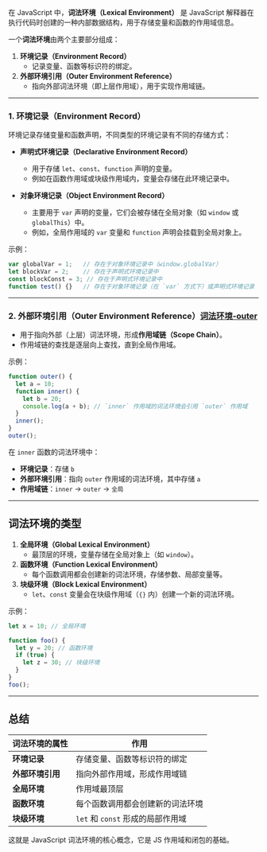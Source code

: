 在 JavaScript 中，**词法环境（Lexical Environment）** 是 JavaScript 解释器在执行代码时创建的一种内部数据结构，用于存储变量和函数的作用域信息。

一个**词法环境**由两个主要部分组成：

1. **环境记录（Environment Record）**
    - 记录变量、函数等标识符的绑定。
2. **外部环境引用（Outer Environment Reference）**
    - 指向外部词法环境（即上层作用域），用于实现作用域链。

---

### 1. **环境记录（Environment Record）**

环境记录存储变量和函数声明，不同类型的环境记录有不同的存储方式：

- **声明式环境记录（Declarative Environment Record）**
    
    - 用于存储 `let`、`const`、`function` 声明的变量。
    - 例如在函数作用域或块级作用域内，变量会存储在此环境记录中。
- **对象环境记录（Object Environment Record）**
    
    - 主要用于 `var` 声明的变量，它们会被存储在全局对象（如 `window` 或 `globalThis`）中。
    - 例如，全局作用域的 `var` 变量和 `function` 声明会挂载到全局对象上。

示例：

```js
var globalVar = 1;   // 存在于对象环境记录中（window.globalVar）
let blockVar = 2;    // 存在于声明式环境记录中
const blockConst = 3; // 存在于声明式环境记录中
function test() {}   // 存在于对象环境记录（在 `var` 方式下）或声明式环境记录（在 `let/const` 方式下）
```

---

### 2. **外部环境引用（Outer Environment Reference）**[词法环境-outer](词法环境-outer.md)

- 用于指向外部（上层）词法环境，形成**作用域链（Scope Chain）**。
- 作用域链的查找是逐层向上查找，直到全局作用域。

示例：

```js
function outer() {
  let a = 10;
  function inner() {
    let b = 20;
    console.log(a + b); // `inner` 作用域的词法环境会引用 `outer` 作用域
  }
  inner();
}
outer();
```

在 `inner` 函数的词法环境中：

- **环境记录**：存储 `b`
- **外部环境引用**：指向 `outer` 作用域的词法环境，其中存储 `a`
- **作用域链**：`inner` → `outer` → `全局`

---

## 词法环境的类型

1. **全局环境（Global Lexical Environment）**
    - 最顶层的环境，变量存储在全局对象上（如 `window`）。
2. **函数环境（Function Lexical Environment）**
    - 每个函数调用都会创建新的词法环境，存储参数、局部变量等。
3. **块级环境（Block Lexical Environment）**
    - `let`、`const` 变量会在块级作用域（`{}` 内）创建一个新的词法环境。

示例：

```js
let x = 10; // 全局环境

function foo() {
  let y = 20; // 函数环境
  if (true) {
    let z = 30; // 块级环境
  }
}
foo();
```

---

## 总结

|词法环境的属性|作用|
|---|---|
|**环境记录**|存储变量、函数等标识符的绑定|
|**外部环境引用**|指向外部作用域，形成作用域链|
|**全局环境**|作用域最顶层|
|**函数环境**|每个函数调用都会创建新的词法环境|
|**块级环境**|`let` 和 `const` 形成的局部作用域|

这就是 JavaScript 词法环境的核心概念，它是 JS 作用域和闭包的基础。